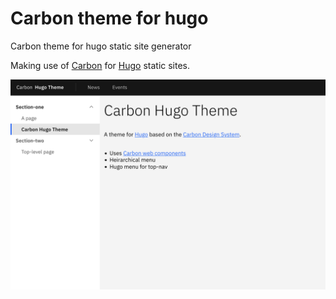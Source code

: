 # Carbon theme for hugo

Carbon theme for hugo static site generator

Making use of [Carbon](https://carbondesignsystem.com/) for [Hugo](https://gohugo.io/) static sites. 

![Screenshot of theme](images/tn.png)

